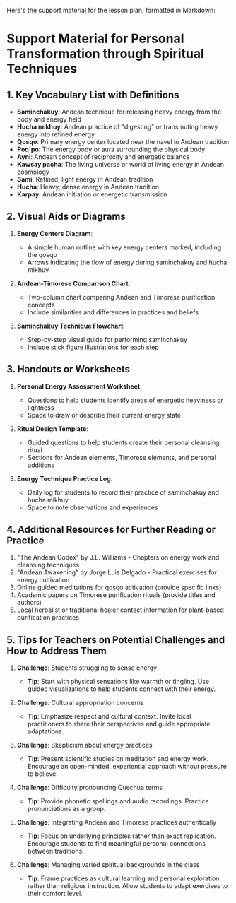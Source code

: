 Here's the support material for the lesson plan, formatted in Markdown:

# Support Material for Personal Transformation through Spiritual Techniques

## 1. Key Vocabulary List with Definitions

- **Saminchakuy**: Andean technique for releasing heavy energy from the body and energy field
- **Hucha mikhuy**: Andean practice of "digesting" or transmuting heavy energy into refined energy
- **Qosqo**: Primary energy center located near the navel in Andean tradition
- **Poq'po**: The energy body or aura surrounding the physical body
- **Ayni**: Andean concept of reciprocity and energetic balance
- **Kawsay pacha**: The living universe or world of living energy in Andean cosmology
- **Sami**: Refined, light energy in Andean tradition
- **Hucha**: Heavy, dense energy in Andean tradition
- **Karpay**: Andean initiation or energetic transmission

## 2. Visual Aids or Diagrams

1. **Energy Centers Diagram**:
   - A simple human outline with key energy centers marked, including the qosqo
   - Arrows indicating the flow of energy during saminchakuy and hucha mikhuy

2. **Andean-Timorese Comparison Chart**:
   - Two-column chart comparing Andean and Timorese purification concepts
   - Include similarities and differences in practices and beliefs

3. **Saminchakuy Technique Flowchart**:
   - Step-by-step visual guide for performing saminchakuy
   - Include stick figure illustrations for each step

## 3. Handouts or Worksheets

1. **Personal Energy Assessment Worksheet**:
   - Questions to help students identify areas of energetic heaviness or lightness
   - Space to draw or describe their current energy state

2. **Ritual Design Template**:
   - Guided questions to help students create their personal cleansing ritual
   - Sections for Andean elements, Timorese elements, and personal additions

3. **Energy Technique Practice Log**:
   - Daily log for students to record their practice of saminchakuy and hucha mikhuy
   - Space to note observations and experiences

## 4. Additional Resources for Further Reading or Practice

1. "The Andean Codex" by J.E. Williams - Chapters on energy work and cleansing techniques
2. "Andean Awakening" by Jorge Luis Delgado - Practical exercises for energy cultivation
3. Online guided meditations for qosqo activation (provide specific links)
4. Academic papers on Timorese purification rituals (provide titles and authors)
5. Local herbalist or traditional healer contact information for plant-based purification practices

## 5. Tips for Teachers on Potential Challenges and How to Address Them

1. **Challenge**: Students struggling to sense energy
   - **Tip**: Start with physical sensations like warmth or tingling. Use guided visualizations to help students connect with their energy.

2. **Challenge**: Cultural appropriation concerns
   - **Tip**: Emphasize respect and cultural context. Invite local practitioners to share their perspectives and guide appropriate adaptations.

3. **Challenge**: Skepticism about energy practices
   - **Tip**: Present scientific studies on meditation and energy work. Encourage an open-minded, experiential approach without pressure to believe.

4. **Challenge**: Difficulty pronouncing Quechua terms
   - **Tip**: Provide phonetic spellings and audio recordings. Practice pronunciations as a group.

5. **Challenge**: Integrating Andean and Timorese practices authentically
   - **Tip**: Focus on underlying principles rather than exact replication. Encourage students to find meaningful personal connections between traditions.

6. **Challenge**: Managing varied spiritual backgrounds in the class
   - **Tip**: Frame practices as cultural learning and personal exploration rather than religious instruction. Allow students to adapt exercises to their comfort level.